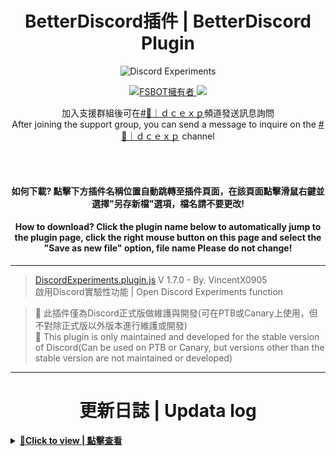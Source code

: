 <h1 align="center">BetterDiscord插件 | BetterDiscord Plugin</h1>
<p align="center"><img src="https://repository-images.githubusercontent.com/579372986/ae676998-34aa-4242-b575-74242a3d31b5" alt="Discord Experiments" /></p>
<p align="center">
    <a href="https://github.com/VincentX0905">
        <img alt="FSBOT擁有者" src="https://img.shields.io/badge/Owner-炸蝦(VincentX0905)-blue.svg?style=for-the-badge&logo=github" />
    </a>
    <a href="https://discord.fsbot.xyz" alt="Discord支援群組">
        <img src="https://img.shields.io/discord/1176128602018959371?style=for-the-badge&logo=discord&label=Support"/>
    </a>
</p>
<p align="center">加入支援群組後可在<a href="https://discord.com/channels/1176128602018959371/1176128604212572293">#💬｜ｄｃｅｘｐ</a>頻道發送訊息詢問<br>
After joining the support group, you can send a message to inquire on the <a href="https://discord.com/channels/1176128602018959371/1176128604212572293">#💬｜ｄｃｅｘｐ</a> channel
</p>
<br><br>
<h4 align="center">如何下載? 點擊下方插件名稱位置自動跳轉至插件頁面，在該頁面點擊滑鼠右鍵並選擇<b>"另存新檔"</b>選項，<b>檔名請不要更改</b>!</h4>
<h4 align="center">How to download? Click the plugin name below to automatically jump to the plugin page, click the right mouse button on this page and select the <b>"Save as new file"</b> option, <b>file name Please do not change</b>!</h4>

---

> [DiscordExperiments.plugin.js](https://raw.githubusercontent.com/vincentwang0905/DiscordExperiments/plugins/DiscordExperiments.plugin.js) V 1.7.0 - By. VincentX0905</br>啟用Discord實驗性功能 | Open Discord Experiments function


> 📢 此插件僅為Discord正式版做維護與開發(可在PTB或Canary上使用，但不對除正式版以外版本進行維護或開發)<br>
> 📢 This plugin is only maintained and developed for the stable version of Discord(Can be used on PTB or Canary, but versions other than the stable version are not maintained or developed)

---

<h1 align="center">更新日誌 | Updata log</h1>
<details>
<summary><u><b>🔰Click to view | 點擊查看</b></u></summary>
<b>🔰V1.7.0</b> ---> 新增檢查插件i18n功能，延長檢查更新的時間(1 hours)</br>
<b>🔰V1.7.0</b> ---> Added the function of checking plugin i18n to extend the time for checking for updates(1 hours)</br>
</br>

> **V1.6.0** ---> 新增檢查插件更新功能</br>
> **V1.6.0** ---> Added function to check plugin updates.</br>
</br>

> **V1.5.0** ---> 修復插件不起作用</br>
> **V1.5.0** ---> Fix plugin not working.</br>
</br>

> **V1.4.0** ---> 新增啟動插件時顯示您正在使用的版本(中文文字)、修復實驗功能在Discord重新啟動後需重新啟用的問題、新增Discord Devtool功能</br>
> **V1.4.0** ---> Added display of the version you are using (Chinese text) when starting the plugin, repaired the problem that the experimental function needs to be re-enabled after Discord is started, and added the Discord Devtool function</br>
</br>

> **V1.3.0** ---> 新增當插件啟動時顯示版本、當插件出現問題時在最上方顯示錯誤訊息與回報按鈕</br>
> **V1.3.0** ---> Added displaying the version when the plugin starts, and displaying an error message and a report button at the top when there is a problem with the plugin</br>

</br>

> **V1.2.0** ---> 修復<a href="https://github.com/Discord-Datamining/Discord-Datamining/commit/fa08ba8f1065c68764573e25b3e4405740989470">Build 168813</a>更新導致插件失效</br>
> **V1.2.0** ---> Fix<a href="https://github.com/Discord-Datamining/Discord-Datamining/commit/fa08ba8f1065c68764573e25b3e4405740989470">Build 168813</a>update caused the plugin to fail</br>
</br>

> **V1.1.0** ---> 修復<a href="https://github.com/Discord-Datamining/Discord-Datamining/commit/0e742cceaba535624633bd578f754478a2855cdc">Build 168435</a>更新導致插件失效</br>
> **V1.1.0** ---> Fix<a href="https://github.com/Discord-Datamining/Discord-Datamining/commit/0e742cceaba535624633bd578f754478a2855cdc">Build 168435</a>update caused the plugin to fail</br>

</br>

> **V1.0.0** ---> 未知</br>
> **V1.0.0** ---> Unknow

</details>
